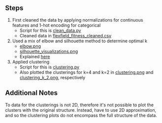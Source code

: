 ## Steps
1) First cleaned the data by applying normalizations for continuous features and 1-hot encoding for categorical 
    - Script for this is [clean_data.py](./clean_data.py)
    - Cleaned data in [flexfield_fitness_cleaned.csv](./flexfield_fitness_cleaned.csv)
2) Used a mix of elbow and silhouette method to determine optimal k
    - [elbow.png](elbow.png)
    - [silhouette_visualizations.png](./silhouette_visualizations.png)
    - Explained [here](https://builtin.com/data-science/elbow-method#:~:text=The%20elbow%20method%20is%20a%20graphical%20method%20for%20finding%20the,the%20graph%20forms%20an%20elbow.)
3) Applied clustering
    - Script for this is [clustering.py](./clustering.py)
    - Also plotted the clusterings for k=4 and k=2 in [clustering.png](./clean_data.py) and [clustering_k_2.png](./clustering_k_2.png), respectively

## Additional Notes
To data for the clusterings is not 2D, therefore it's not possible to plot the clusters with the original structure. Instead, have to use 2D approximation, and so the clustering plots do not encompass the full structure of the data.